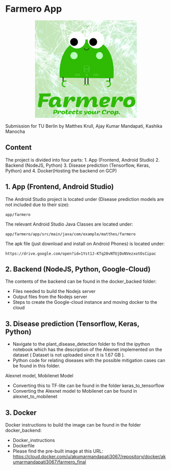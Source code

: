 # Farmero App

<p align="center"> 
<img src="farmero.png">
</p>

Submission for TU Berlin by Matthes Krull, Ajay Kumar Mandapati, Kashika Manocha 


## Content


The project is divided into four parts: 1. App (Frontend, Android Studio) 2. Backend (NodeJS, Python) 3. Disease prediction (Tensorflow, Keras, Python) and 4. Docker(Hosting the backend on GCP)

## 1. App (Frontend, Android Studio)

The Android Studio project is located under (Disease prediction models are not included due to their size):

```
app/farmero
```
The relevant Android Studio Java Classes are located under:

```
app/farmero/app/src/main/java/com/example/matthes/farmero
```
The apk file (just download and install on Android Phones) is located under:
```
https://drive.google.com/open?id=1Yst1J-KTq20vNTUjDoNVezxotOsCipac
```

## 2. Backend (NodeJS, Python, Google-Cloud)
The contents of the backend can be found in the docker_backed folder:
- Files needed to build the Nodejs server
- Output files from the Nodejs server
- Steps to create the Google-cloud instance and moving docker to the cloud

## 3. Disease prediction (Tensorflow, Keras, Python)
- Navigate to the plant_disease_detection folder to find the ipython notebook which has the description of the Alexnet implemented on the dataset ( Dataset is not uploaded since it is 1.67 GB ).
- Python code for relating diseases with the possible mitigation cases can be found in this folder.

Alexnet model, Mobilenet Model
- Converting this to TF-lite can be found in the folder keras_to_tensorflow
- Converting the Alexnet model to Mobilenet can be found in alexnet_to_mobilenet

## 3. Docker
Docker instructions to build the image can be found in the folder docker_backend:
- Docker_instructions
- Dockerfile
- Please find the pre-built image at this URL:
https://cloud.docker.com/u/akumarmandapati3067/repository/docker/akumarmandapati3067/farmero_final

